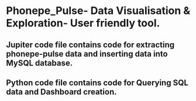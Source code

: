 # Phonepe_Pulse- Data Visualisation & Exploration- User friendly tool.
## Jupiter code file contains code for extracting phonepe-pulse data and inserting data into MySQL database.
## Python code file contains code for Querying SQL data and Dashboard creation.
